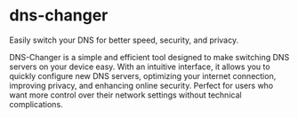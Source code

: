 # dns-changer
Easily switch your DNS for better speed, security, and privacy.

DNS-Changer is a simple and efficient tool designed to make switching DNS servers on your device easy. With an intuitive interface, it allows you to quickly configure new DNS servers, optimizing your internet connection, improving privacy, and enhancing online security. Perfect for users who want more control over their network settings without technical complications.
